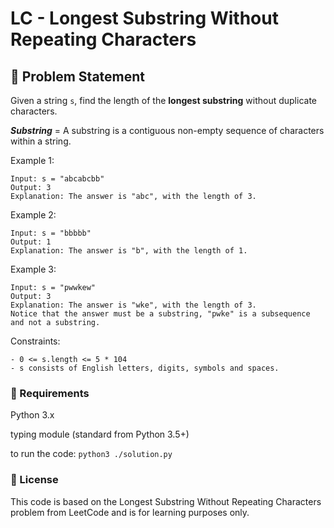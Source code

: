 # LC - Longest Substring Without Repeating Characters 

## 🧠 Problem Statement

Given a string `s`, find the length of the **longest substring** without duplicate characters.

***Substring*** = A substring is a contiguous non-empty sequence of characters within a string.

Example 1:
```
Input: s = "abcabcbb"
Output: 3
Explanation: The answer is "abc", with the length of 3.
```

Example 2:
```
Input: s = "bbbbb"
Output: 1
Explanation: The answer is "b", with the length of 1.
````

Example 3:
```
Input: s = "pwwkew"
Output: 3
Explanation: The answer is "wke", with the length of 3.
Notice that the answer must be a substring, "pwke" is a subsequence and not a substring.
```
Constraints:
```
- 0 <= s.length <= 5 * 104
- s consists of English letters, digits, symbols and spaces.
```

### 📘 Requirements
Python 3.x

typing module (standard from Python 3.5+)

to run the code: `python3 ./solution.py`

### 📄 License
This code is based on the Longest Substring Without Repeating Characters problem from LeetCode and is for learning purposes only.